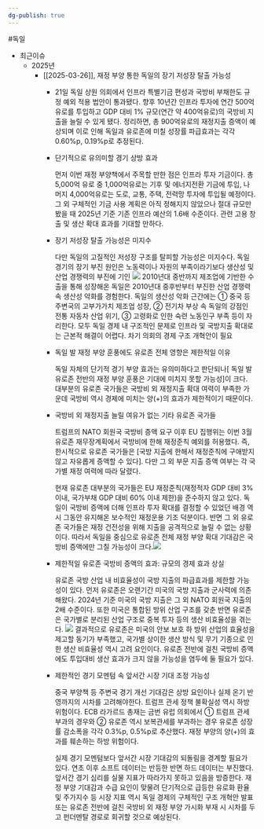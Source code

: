 ```yaml
---
dg-publish: true
---
```

#독일

- 최근이슈
	- 2025년
		- [[2025-03-26]], 재정 부양 통한 독일의 장기 저성장 탈출 가능성
			- 21일 독일 상원 의회에서 인프라 특별기금 편성과 국방비 부채한도 규정 예외 적용 법안이 통과됐다. 향후 10년간 인프라 투자에 연간 500억유로를 투입하고 GDP 대비 1% 규모(연간 약 400억유로)의 국방비 지출을 늘릴 수 있게 됐다. 정리하면, 총 900억유로의 재정지출 증액이 예상되며 이로 인해 독일과 유로존에 미칠 성장률 파급효과는 각각 0.60%p, 0.19%p로 추정된다.
			  
			- 단기적으로 유의미할 경기 상방 효과
			  
			  먼저 이번 재정 부양책에서 주목할 만한 점은 인프라 투자 기금이다. 총 5,000억 유로 중 1,000억유로는 기후 및 에너지전환 기금에 투입, 나머지 4,000억유로는 도로, 교통, 주택, 전력망 투자에 투입될 예정이다. 그 외 구체적인 기금 사용 계획은 아직 정해지지 않았으나 절대 규모만 봤을 때 2025년 기준 기존 인프라 예산의 1.6배 수준이다. 관련 고용 창출 및 생산 확대 효과를 기대할 만하다.
			  
			- 장기 저성장 탈출 가능성은 미지수
			  
			  다만 독일의 고질적인 저성장 구조를 탈피할 가능성은 미지수다. 독일 경기의 장기 부진 원인은 노동력이나 자원의 부족이라기보다 생산성 및 산업 경쟁력의 부진에 기인
			  ![](Pasted%20image%2020250327102430.png)
			  2010년대 중반까지 제조업에 기반한 수출을 통해 성장해온 독일은 2010년대 중후반부터 부진한 산업 경쟁력 속 생산성 악화를 경험한다. 독일의 생산성 악화 근간에는 ① 중국 등 주변국의 고부가가치 제조업 성장, ② 전기차 부상 속 독일의 강점인 전통 자동차 산업 위기, ③ 고령화로 인한 숙련 노동인구 부족 등이 자리한다. 모두 독일 경제 내 구조적인 문제로 인프라 및 국방지출 확대로는 근본적 해결이 어렵다. 차기 의회의 경제 구조 개혁안이 필요
			  
			- 독일 발 재정 부양 훈풍에도 유로존 전체 영향은 제한적일 이유
			  
			  독일 자체의 단기적 경기 부양 효과는 유의미하다고 판단되나[ 독일 발 유로존 전반의 재정 부양 훈풍은 기대에 미치지 못할 가능성]이 크다. 대부분의 유로존 국가들은 국방비 외 재정지출 확대 여력이 부족한 가운데 국방비 역시 경제에 미치는 양(+)의 효과가 제한적이기 때문이다.
			  
			- 국방비 외 재정지출 늘릴 여유가 없는 기타 유로존 국가들
			  
			  트럼프의 NATO 회원국 국방비 증액 요구 이후 EU 집행위는 이번 3월 유로존 재무장계획에서 국방비에 한해 재정준칙 예외를 허용했다. 즉, 한시적으로 유로존 국가들은 [국방 지출에 한해서 재정준칙에 구애받지 않고 자유롭게 증액할 수 있다]. 다만 그 외 부문 지출 증액 여부는 각 국가별 재정 여력에 따라 달렸다.
			  
			  현재 유로존 대부분의 국가들은 EU 재정준칙(재정적자 GDP 대비 3% 이내, 국가부채 GDP 대비 60% 이내 제한)을 준수하지 않고 있다. 독일이 국방비 증액에 더해 인프라 투자 확대를 결정할 수 있었던 배경 역시 그동안 유지해온 보수적인 재정운용 기조 덕분이다. 반면 그 외 유로존 국가들은 재정 건전성을 위해 지출을 공격적으로 늘릴 수 없는 상황이다. 따라서 독일을 중심으로 유로존 전체 재정 부양 확대 기대감은 국방비 증액에만 그칠 가능성이 크다.![](Pasted%20image%2020250327102632.png)
			  
			- 제한적일 유로존 국방비 증액의 효과: 규모의 경제 효과 상실
			  
			  유로존 국방 산업 내 비효율성이 국방 지출의 파급효과를 제한할 가능성이 있다. 먼저 유로존은 오랜기간 미국의 국방 지출과 군사력에 의존해왔다. 2024년 기준 미국의 국방 지출은 그 외 NATO 회원국 지출의 2배 수준이다. 또한 미국은 통합된 방위 산업 구조를 갖춘 반면 유로존은 국가별로 분리된 산업 구조로 중복 투자 등의 생산 비효율성을 겪는다.
			  ![](Pasted%20image%2020250327104919.png)
			  결과적으로 유로존은 미국의 안보 보호 하 방위 산업의 효율성을 제고할 동기가 부족했고, 국가별 상이한 생산 방식 및 무기 기종으로 인한 생산 비효율성 역시 고려 요인이다. 유로존 전반에 걸친 국방비 증액에도 투입대비 생산 효과가 크지 않을 가능성을 염두에 둘 필요가 있다.
			  
			- 제한적인 경기 모멘텀 속 앞서간 시장 기대 조정 가능성
			  
			  중국 부양책 등 주변국 경기 개선 기대감은 상방 요인이나 실제 온기 반영까지의 시차를 고려해야한다. 트럼프 관세 정책 불확실성 역시 하방 위험이다. ECB 라가르드 총재는 금번 유럽 의회에서 ① 트럼프 관세 부과의 경우와 ② 유로존 역시 보복관세를 부과하는 경우 유로존 성장률 감소폭을 각각 0.3%p, 0.5%p로 추산했다. 재정 부양의 양(+)의 효과를 훼손하는 하방 위험이다.
			  
			  실제 경기 모멘텀보다 앞서간 시장 기대감의 되돌림을 경계할 필요가 있다. 연초 이후 소프트 데이터는 반등한 반면 하드 데이터는 부진했다. 앞서간 경기 심리를 실물 지표가 따라가지 못하고 있음을 방증한다. 재정 부양 기대감과 수급 요인이 맞물려 단기적으로 급등한 유로화 환율 및 주가지수 등 시장 지표 역시 독일 경제의 구체적인 구조 개혁안 발표 또는 유로존 전반에 걸친 국방비 외 재정 부양 가시화 부재 시 시차를 두고 펀더멘탈 경로로 회귀할 것으로 예상된다.
